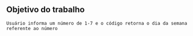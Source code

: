 ## Objetivo do trabalho

```Usuário informa um número de 1-7 e o código retorna o dia da semana referente ao número```
